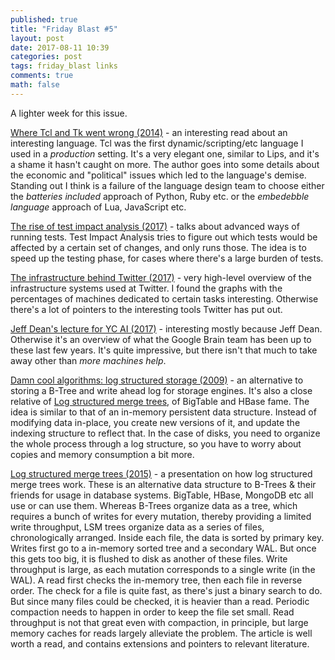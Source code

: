 ```yaml
---
published: true
title: "Friday Blast #5"
layout: post
date: 2017-08-11 10:39
categories: post
tags: friday_blast links
comments: true
math: false
---
```


A lighter week for this issue.

[Where Tcl and Tk went wrong (2014)](https://journal.dedasys.com/2010/03/30/where-tcl-and-tk-went-wrong/) - an interesting read about an interesting language. Tcl was the first dynamic/scripting/etc language I used in a _production_ setting. It's a very elegant one, similar to Lips, and it's a shame it hasn't caught on more. The author goes into some details about the economic and "political" issues which led to the language's demise. Standing out I think is a failure of the language design team to choose either the _batteries included_ approach of Python, Ruby etc. or the _embedebble language_ approach of Lua, JavaScript etc.

[The rise of test impact analysis (2017)](https://martinfowler.com/articles/rise-test-impact-analysis.html) - talks about advanced ways of running tests. Test Impact Analysis tries to figure out which tests would be affected by a certain set of changes, and only runs those. The idea is to speed up the testing phase, for cases where there's a large burden of tests.

[The infrastructure behind Twitter (2017)](https://blog.twitter.com/engineering/en_us/topics/infrastructure/2017/the-infrastructure-behind-twitter-scale.html) - very high-level overview of the infrastructure systems used at Twitter. I found the graphs with the percentages of machines dedicated to certain tasks interesting. Otherwise there's a lot of pointers to the interesting tools Twitter has put out.

[Jeff Dean's lecture for YC AI (2017)](http://blog.ycombinator.com/jeff-deans-lecture-for-yc-ai/?src=hn) - interesting mostly because Jeff Dean. Otherwise it's an overview of what the Google Brain team has been up to these last few years. It's quite impressive, but there isn't that much to take away other than _more machines help_.

[Damn cool algorithms: log structured storage (2009)](http://blog.notdot.net/2009/12/Damn-Cool-Algorithms-Log-structured-storage) - an alternative to storing a B-Tree and write ahead log for storage engines. It's also a close relative of [Log structured merge trees](https://en.wikipedia.org/wiki/Log-structured_merge-tree), of BigTable and HBase fame. The idea is similar to that of an in-memory persistent data structure. Instead of modifying data in-place, you create new versions of it, and update the indexing structure to reflect that. In the case of disks, you need to organize the whole process through a log structure, so you have to worry about copies and memory consumption a bit more.

[Log structured merge trees (2015)](http://www.benstopford.com/2015/02/14/log-structured-merge-trees/) - a presentation on how log structured merge trees work. These is an alternative data structure to B-Trees & their friends for usage in database systems. BigTable, HBase, MongoDB etc all use or can use them. Whereas B-Trees organize data as a tree, which requires a bunch of writes for every mutation, thereby providing a limited write throughput, LSM trees organize data as a series of files, chronologically arranged. Inside each file, the data is sorted by primary key. Writes first go to a in-memory sorted tree and a secondary WAL. But once this gets too big, it is flushed to disk as another of these files. Write throughput is large, as each mutation corresponds to a single write (in the WAL). A read first checks the in-memory tree, then each file in reverse order. The check for a file is quite fast, as there's just a binary search to do. But since many files could be checked, it is heavier than a read. Periodic compaction needs to happen in order to keep the file set small. Read throughput is not that great even with compaction, in principle, but large memory caches for reads largely alleviate the problem. The article is well worth a read, and contains extensions and pointers to relevant literature.

